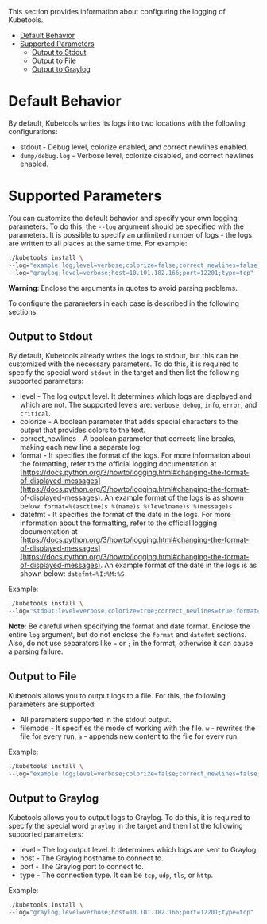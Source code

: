 This section provides information about configuring the logging of Kubetools.

- [Default Behavior](#default-behavior)
- [Supported Parameters](#supported-parameters)
  - [Output to Stdout](#output-to-stdout)
  - [Output to File](#output-to-file)
  - [Output to Graylog](#output-to-graylog)

# Default Behavior

By default, Kubetools writes its logs into two locations with the following configurations:

* stdout - Debug level, colorize enabled, and correct newlines enabled.
* `dump/debug.log` - Verbose level, colorize disabled, and correct newlines enabled.

# Supported Parameters

You can customize the default behavior and specify your own logging parameters. To do this, the `--log` argument should be specified with the parameters.
It is possible to specify an unlimited number of logs - the logs are written to all places at the same time. 
For example:

```bash
./kubetools install \
--log="example.log;level=verbose;colorize=false;correct_newlines=false;filemode=a" \
--log="graylog;level=verbose;host=10.101.182.166;port=12201;type=tcp"
```

**Warning**: Enclose the arguments in quotes to avoid parsing problems.

To configure the parameters in each case is described in the following sections.

## Output to Stdout

By default, Kubetools already writes the logs to stdout, but this can be customized with the necessary parameters.
To do this, it is required to specify the special word `stdout` in the target and then list the following supported parameters:

* level - The log output level. It determines which logs are displayed and which are not. The supported levels are: `verbose`, `debug`, `info`, `error`, and `critical`.
* colorize - A boolean parameter that adds special characters to the output that provides colors to the text.
* correct_newlines - A boolean parameter that corrects line breaks, making each new line a separate log.
* format - It specifies the format of the logs. For more information about the formatting, refer to the official logging documentation at [https://docs.python.org/3/howto/logging.html#changing-the-format-of-displayed-messages](https://docs.python.org/3/howto/logging.html#changing-the-format-of-displayed-messages). An example format of the logs is as shown below: 
`format=%(asctime)s %(name)s %(levelname)s %(message)s`
* datefmt - It specifies the format of the date in the logs. For more information about the formatting, refer to the official logging documentation at [https://docs.python.org/3/howto/logging.html#changing-the-format-of-displayed-messages](https://docs.python.org/3/howto/logging.html#changing-the-format-of-displayed-messages). An example format of the date in the logs is as shown below:
`datefmt=%I:%M:%S`

Example:

```bash
./kubetools install \
--log="stdout;level=verbose;colorize=true;correct_newlines=true;format=%(asctime)s %(name)s %(levelname)s %(message)s;datefmt=%I:%M:%S"
```

**Note**: Be careful when specifying the format and date format. Enclose the entire `log` argument, but do not enclose the `format` and `datefmt` sections. Also, do not use separators like `=` or `;` in the format, otherwise it can cause a parsing failure.

## Output to File

Kubetools allows you to output logs to a file. For this, the following parameters are supported:

* All parameters supported in the stdout output. 
* filemode - It specifies the mode of working with the file. `w` - rewrites the file for every run, `a` - appends new content to the file for every run.

Example:

```bash
./kubetools install \
--log="example.log;level=verbose;colorize=false;correct_newlines=false;filemode=a"
```

## Output to Graylog

Kubetools allows you to output logs to Graylog. To do this, it is required to specify the special word `graylog` in the target and then list the following supported parameters:

* level - The log output level. It determines which logs are sent to Graylog.
* host - The Graylog hostname to connect to.
* port - The Graylog port to connect to.
* type - The connection type. It can be `tcp`, `udp`, `tls`, or `http`.

Example:

```bash
./kubetools install \
--log="graylog;level=verbose;host=10.101.182.166;port=12201;type=tcp"
```
